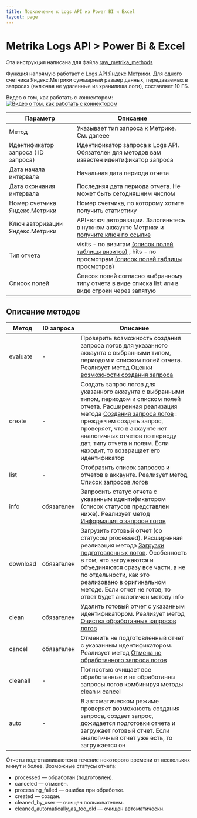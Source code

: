 ```yaml
---
title: Подключение к Logs API из Power BI и Excel
layout: page
---
```


# Metrika Logs API > Power Bi & Excel

Эта инструкция написана для файла [raw_metrika_methods](https://github.com/meta110/powerbi/blob/master/raw_metrika_methods)

Функция напрямую работает с [Logs API Яндекс Метрики](https://yandex.ru/dev/metrika/doc/api2/logs/intro-docpage/). Для одного счетчика Яндекс.Метрики суммарный размер данных, передаваемых в запросах (включая не удаленные из хранилища логи), составляет 10 ГБ.

Видео о том, как работать с коннектором:
 [![Видео о том, как работать с коннектором](https://lh4.googleusercontent.com/t_zUz5XdRgWYBrE_L8t8lAQ8fFf1H_wDjD91ZAu64TYxhHYEB3n7g8xmwWQ5g8l5w9Sx8IbIaLQQFByY-YnEcq0PfUNikkTCy9AVJN_pT4goWLxIYiqQaIzFlVDeHceeCbXPgVqT)](https://youtu.be/BZhgrGVJ1SY)


Параметр|Описание
--------|--------
Метод | Указывает тип запроса к Метрике. См. далеее
Идентификатор запроса ( ID запроса) | Идентификатор запроса к Logs API. Обязателен для методов вам известен идентификатор запроса
Дата начала интервала | Начальная дата периода отчета
Дата окончания интервала | Последняя дата периода отчета. Не может быть сегодняшним числом
Номер счетчика Яндекс.Метрики | Номер счетчика, по которому хотите получить статистику
Ключ авторизации Яндекс.Метрики | API-ключ авторизации. Залогиньтесь в нужном аккаунте Метрики и [получите ключ по ссылке](https://oauth.yandex.ru/authorize?response_type=token&client_id=764f4af41256427ba87965a7ed31ea3d)
Тип отчета |visits - по визитам [(список полей таблицы визитов)](https://yandex.ru/dev/metrika/doc/api2/logs/fields/visits-docpage/) , hits - по просмотрам [(список полей таблицы просмотров)](https://yandex.ru/dev/metrika/doc/api2/logs/fields/hits-docpage/)
Список полей | Список полей согласно выбранному типу отчета в виде списка list или в виде строки через запятую

## Описание методов

Метод | ID запроса | Описание
------|---------|-----
evaluate|-|Проверить возможность создания запроса логов для указанного аккаунта с выбранными типом, периодом и списком полей отчета. Реализует метод [Оценки возможности создания запроса](https://yandex.ru/dev/metrika/doc/api2/logs/queries/evaluate-docpage/)
create|-|Создать запрос логов для указанного аккаунта с выбранными типом, периодом и списком полей отчета. Расширенная реализация метода [Создания запроса логов](https://yandex.ru/dev/metrika/doc/api2/logs/queries/createlogrequest-docpage/) : прежде чем создать запрос, проверяет, что в аккаунте нет аналогичных отчетов по периоду дат, типу отчета и полям. Если находит, то возвращает его идентификатор
list|-|Отобразить список запросов и отчетов в аккаунте. Реализует метод [Список запросов логов](https://yandex.ru/dev/metrika/doc/api2/logs/queries/getlogrequests-docpage/)
info|обязателен|Запросить статус отчета с указанным идентификатором (список статусов представлен ниже). Реализует метод [Информация о запросе логов](https://yandex.ru/dev/metrika/doc/api2/logs/queries/getlogrequest-docpage/)
download|обязателен|Загрузить готовый отчет (со статусом processed). Расширенная реализация метода [Загрузки подготовленных логов](https://yandex.ru/dev/metrika/doc/api2/logs/queries/download-docpage/). Особенность в том, что загружаются и объединяются сразу все части, а не по отдельности, как это реализовано в оригинальном методе. Если отчет не готов, то ответ будет аналогичен методу info
clean|обязателен|Удалить готовый отчет с указанным идентификатором. Реализует метод  [Очистка обработанных запросов логов](https://yandex.ru/dev/metrika/doc/api2/logs/queries/clean-docpage/)
cancel|обязателен|Отменить не подготовленный отчет с указанным идентификатором. Реализует метод [Отмена не обработанного запроса логов](https://yandex.ru/dev/metrika/doc/api2/logs/queries/cancel-docpage/)
cleanall|-|Полностью очищает все обработанные и не обработанны запросы логов комбинируя методы clean и cancel
auto|-|В автоматическом режиме проверяет возможность создания запроса, создает запрос, дожидается подготовки отчета и загружает готовый отчет. Если аналогичный отчет уже есть, то загружается он


Отчеты подготавливаются в течение некоторого времени от нескольких минут и более. Возможные статусы отчета:
* processed — обработан (подготовлен).
* canceled — отменён.
* processing_failed — ошибка при обработке.
* created — создан.
* cleaned_by_user — очищен пользователем.
* cleaned_automatically_as_too_old — очищен автоматически.
